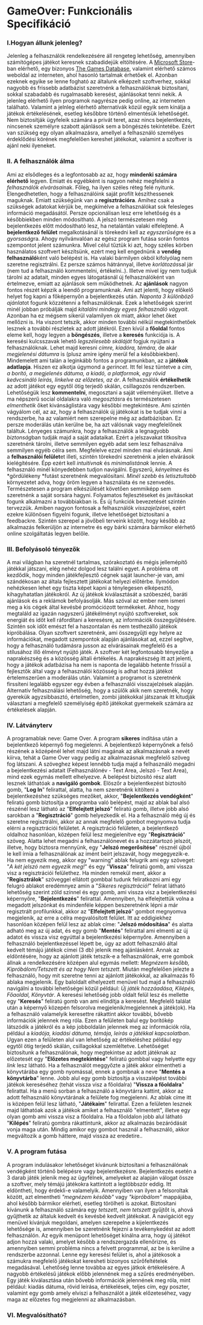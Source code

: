 # GameOver: Funkcionális Specifikáció

### I.Hogyan állunk jelenleg?

Jelenleg a felhasználók rendelkezésére áll rengeteg lehetőség, amennyiben
számítógépes játékot keresnek szabadidejük eltöltésére. A [Microsoft Store](https://www.microsoft.com/en-us/store/b/home)-ban
elérhető, egy bizonyos [The Games Database](https://www.microsoft.com/en-us/p/the-games-database/9nblggh6jhl9?activetab=pivot:overviewtab),   valamint elérhető számos weboldal az interneten, ahol hasonló tartalmak
érhetőek el. Azonban ezeknek egyike se lenne fogható az általunk elképzelt
szoftverhez, sokkal nagyobb és frissebb adatbázist szeretnénk a felhasználóknak
biztosítani, sokkal szabadabb és rugalmasabb keresést, ajánlásokat tenni nekik.
A jelenleg elérhető ilyen programok nagyrésze pedig online, az interneten
található. Valamint a jelnleg elérhető alternatívák közül egyik sem kínálja
a játékok értékelésének, esetleg későbbre történő elmentésük lehetőségét.
Nem biztosítják ügyfeleik számára a privát teret, azaz nincs bejelentkezés,
nincsenek személyre szabott ajánlások sem a böngészés tekintetébe. Ezért
van szükség egy olyan alkalmazásra, amellyel a felhasználó személyes
érdeklődési körének megfelelően kereshet játékokat, valamint a szoftver is
ajánl neki ilyeneket.

### II. A felhasználók álma

Ami az elsődleges és a legfontosabb az az, hogy **mindenki számára elérhető** legyen. Emiatt és egyébként is nagyon nehéz megfelelni a *felhasználók elvárásai*nak. Főleg, ha ilyen széles réteg felé nyitunk. Elengedhetetlen, hogy a felhasználóink saját profilt készíthessenek maguknak. Emiatt szükségünk van a **regisztrációra**. Amihez csak a szükségek adatokat kérjük be, megkímélve a felhasználókat sok felesleges információ megadásától. Persze opcionálisan lesz erre lehetőség és a későbbiekben minden módosítható. A jelszó természetesen még bejelentkezés előtt módosítható lesz, ha netalántán valaki elfelejtené. A **bejelentkező felület** megalkotásánál is törekedni kell az *egyszerűség*re és a *gyorsaság*ra. Ahogy nyilvánvalóan az egész program futása során fontos szempontot jelent számunkra. Mivel célul tűztük ki azt, hogy széles körben használatos szoftvert készítsünk, ezért meg kell engednünk a **vendég felhasználó**ként való belépést is. Ha valaki bármilyen okból kifolyólag nem szeretne regisztrálni. Ez persze számos hátránnyal, illetve *korlátozás*sal jár (nem tud a felhasználó kommentelni, értékelni..). Illetve mivel így nem tudjuk tárolni az adatait, minden egyes látogatásnál új felhasználóként van értelmezve, emiatt az ajánlások sem működhetnek. Az **ajánlások** nagyon fontos részét képzik a leendő programunknak. Ami azt jelenti, hogy előkelő helyet fog kapni a főképernyőn a bejelentkezés után. *Naponta 3 különböző ajánlat*ot fogunk közzétenni a felhasználóknak. Ezek a lehetőségek szerint minél jobban próbálják majd *kitalálni mindegy egyes felhasználó vágyait*. Azonban ha ez mégsem sikerül valamilyen ok miatt, akkor lehet őket mellőzni is. Ha viszont tetszik, akkor minden további nélkül megtekinthetőek lesznek a további részletek az adott játékról. Ezen kívül a **főoldal** fontos eleme kell, hogy legyen a **böngészés**, illetve a **keresés** funkciója is. A keresési kulcsszavak lehető *legszélesebb skáláját* fogjuk nyújtani a felhasználóknak. Lehet majd keresni *címre, kiadóra, témára*, de akár *megjelenési dátumra* is (plusz amire igény merül fel a későbbiekben). Mindemelett ami talán a leginkább fontos a programunkban, az a **játékok adatlapja**. Hiszen ez alkotja úgymond a *gerincet*. Itt fel lesz tüntetve a *cím, a borító, a megjelenés dátuma, a kiadó, a platformok, egy rövid kedvcsináló leírás, linkelve az előzetes, az ár*. A felhasználók **értékelhetik** az adott játékot egy egytől ötig terjedő skálán, csillagozós rendszerben. Lehetőségük lesz **kommentelni**, megosztani a saját véleményüket. Illetve a ma népszerű social oldalakra való *megosztás*ra és természetesen *elmenthetik* őket kivánságlistára vagy későbbi megtekintésre. Ami szintén vágyálom cél, az az, hogy a felhasználók új játékokat is be tudjak vinni a rendszerbe, ha az valamiért nem szerepelne még az adatbázisban. Ez persze moderálás után kerülne be, ha azt válósnak vagy megfelelőnek találtuk. Lényeges számunkra, hogy a felhasználók a legnagyobb *biztonság*ban tudják majd a saját adataikat. Ezért a jelszavakat titkosítva szeretnénk tárolni, illetve semmilyen egyéb adat sem lesz felhasználva semmilyen egyéb célra sem. Megfelelve ezzel minden mai elvárásnak. Ami a **felhasználói felület**et illeti, szintén törekedni szeretnénk a jelen elvárások kielégítésére. Épp ezért kell *intuitívnak* és *minimalistának* lennie. A felhasználó minél könyedebben tudjon navigálni. Egyszerű, *kényelmes* és *gördülékeny *futást szeretnénk megvalósítani. *Minél szebb* és *letisztultabb* környezetet adva, hogy öröm legyen a használata és ne szenvedés. Természetesen a program elkészülését követően semmiképp sem szeretnénk a saját sorsára hagyni. Folyamatos fejlesztéseket és javításokat fogunk alkalmazni a továbbiakban is. És új funkciók bevezetését szintén tervezzük. Amiben nagyon fontosak a felhasználók *visszajelzés*ei, ezért ezekre különösen figyelni fogunk, illetve lehetőséget biztosítani a feedbackre. Szintén szerepel a jövőbeli terveink között, hogy később az alkalmazás felkerüljön az internetre és egy bárki számára bármikor elérhető online szolgáltatás legyen belőle.

### III. Befolyásoló tényezők

A mai világban ha szeretnél tartalmas, szórakoztató és mégis jellemépítő játékkal játszani,
elég nehéz dolgod lesz találni egyet. A probléma ott kezdődik, hogy minden játékfejlesztő cégnek
saját launcher-je van, ami szándékosan az általa fejlesztett játékokat helyezi előtérbe.
Ilymódon nehézkesen lehet egy tiszta képet kapni a ténylegesen elképesztő, kihagyhatatlan
játékokról. Az új játékok kiválasztását a szóbeszéd, baráti ajánlások és a reklámok
befolyásolják. Más szóval az ember nem ismeri meg a kis cégek által kevésbé promóciózott
termékeket. Ahhoz, hogy megtaláld az igazán nagyszerű játékélményt nyújtó szoftvereket, sok
energiát és időt kell ráfordítani a keresésre, az információk összegyűjtésére. Szintén sok
időt emészt fel a haszontalan és nem testhezálló játékok kipróbálása. Olyan szoftvert
szeretnénk, ami összegyűjti egy helyre az információkat, megadott szempontok alapján ajánlásokat
ad, ezzel segítve, hogy a felhasználó tudámásra jusson az elvárásainak megfelelő és a stílusához
illő élményt nyújtó játék. A szoftver két legfontosabb tényezője a naprakészség és a
közösség általi értékelés. A naprakészség itt azt jelenti, hogy a játékok adatbázisa ha nem
is naponta de legalább hetente frissül a fejlesztők által vagy a felhasználói közösség is
adhat hozzá játékot értelemszerűen a moderálás után. Valamint a programot is szeretnénk firssíteni
legalább egyszer egy évben a felhasználói visszajelzések alapján. Alternatív felhasználási lehetőség,
hogy a szülők akik nem szeretnék, hogy gyerekük agyzsibbasztó, értelmetlen, zombi játékokkal
játszanak itt kitudják választani a megfelelő személyiség építő játékokat gyermekeik számára
az értékelések alapján.

### IV. Látványterv

A programablak neve: Game Over. A program **sikeres** indítása után a bejelentkező 
képernyő fog megjelenni. A bejelentkező képernyőnek a felső részének a középénél
lehet majd látni magának az alkalmazásnak a nevét kiírva, tehát a Game Over vagy
pedig az alkalmazásnak megfelelő szöveg fog látszani. A szöveghez képest lennébb 
tudja majd a felhasználó megadni a bejelentkezési adatait (Felhasználónév - Text Area,
Jelszó - Text Area), mind ezek egymás mellett elhelyezve. A belépést biztosító rész alatt
lesznek láthatóak a **navigáló gombok**. Elöszőr a bejelentkezést biztosító gomb, "**Log In**"
felirattal, alatta, ha nem szeretnénk kitölteni a bejelentkezéshez szükséges mezőket,
akkor, "**Bejelentkezés vendégként**" feliratú gomb biztosítja a programba való belépést, majd
az ablak bal alsó részénél lesz látható az "**Elfelejtett jelszó**" feliratú gomb, illetve
jobb alsó sarokban a "**Regisztráció**" gomb helyezkedik el. Ha a felhasználó még új és szeretne
regisztrálni, akkor az annak megfelelő gombot megnyomva tudja elérni a regisztrációi felületet.
A regisztráció felületen, a bejelentkező oldalhoz hasonlóan, középen felül lesz megjelenítve
egy "**Regisztráció**" szöveg. Alatta lehet megadni a felhasználónevet és a hozzátartozó jelszót,
illetve, hogy biztosra mennyünk, egy "**Jelszó megerősítése**" résznél újból le kell írnia a
felhasználónak az imént beírt jelszavát, hogy megegyezik-e. Ha nem egyezik meg, akkor egy "warning"
ablak felugrik ami egy szöveget: "_A két jelszó nem egyezik meg!_" és egy "**Vissza**" feliratú gomb,
ami vissza visz a regisztrációi felülethez. Ha minden remekül ment, akkor a "**Regisztrálok**" 
szöveggel ellátott gombbal tudunk feliratkozni ami egy felugró ablakot eredémnyez amin
a "_Sikeres regisztráció!_" felirat látható lehetőség szerint zöld színnel és egy gomb, ami
vissza visz a bejelentkezési képernyőre, "**Bejelentkezés**" felirattal. Amennyiben, ha
elfelejtettük volna a megadott jelszónkat és mindenféle képpen beszeretnénk lépni a már
regisztrált profilunkkal, akkor az "**Elfelejtett jelszó**" gombot megnyomva megjelenik, az
erre a célra megvalósított felület. Itt az eddigiekhez hasonlóan középen felül lesz az ablak
címe: "**Jelszó módosítása**" és alatta adható meg az új adat, és egy gomb "**Mentés**" felirattal
ami elmenti az új adatot és vissza visz egyúttal a bejelentkezési képernyőre. Amennyiben a felhasználó
bejelentkezéssel lépett be, úgy az adott felhasználó által kedvelt témájú játékok címei (3 db)
jelenik meg ajánlásként. Annak az eldöntésére, hogy az ajánlott játék tetszik-e a felhasználónak, erre gombok állnak a rendelkezésére
középen alul egymás mellett: _Megnézem később, Kipróbálom/Tetszett és az hogy Nem tetszett_. Miután 
megfelelően jelezte a felhasználó, hogy mit szeretne tenni az ajánlott játékokkal, 
az alkalmazás fő ablaka megjelenik. Egy baloldalt elhelyezett menüvel tud majd a felhasználó
navigálni a további lehetőségei közül például: _Új játék hozzáadása, Kilépés, Főaoldal, Könyvtár_. A keresési
lehetőség jobb oldalt felül lesz és mellette egy "**Keresés**" feliratú gomb van ami elindítja
a keresést. Megfelelő találat után a képernyő közepén felsorolva megjelenik/megjelennek a játék(ok).
Ha a felhasználó valamelyik keresettre rákattint akkor további, bővebb információk jelennek meg
róla. Ezen a felületen balul egy borítókép látszódik a játékról és a kép jobboldalán 
jelennek meg az információk róla, például a _kiadója, kiadási dátuma, témája, leírás a játékkal kapcsolatban_. 
Ugyan ezen a felületen alul van lehetőség az értékeléshez például egy egytől ötig terjedő skálán, csillagokkal
szemléltetve. Lehetőséget biztosítunk a felhasználónak, hogy megtekintse az
adott játéknak az előzetesét egy "**Előzetes megtekintése**" feliratú gombbal vagy helyette egy _link_ lesz látható.
Ha a felhasználót meggyőzte a játék akkor elmentheti a könyvtárába egy gomb nyomással, ennek a gombnak a neve "**Mentés a könyvtárba**" lenne.
Jobb alul egy gomb biztosítja a visszalépést további játékok kereséséhez (tehát vissza visz a főoldalra) 
"**Vissza a főoldalra**" felirattal. Ha a menü sorban a felhasználó a könyvtárra kattint, akkor az adott felhasználó
könyvtárának a felülete fog megjelenni. Az ablak címe itt is középen felül lesz látható, "**Játékaim**" felirattal.
Ezen a felületen lesznek majd láthatóak azok a játékok amiket a felhasználó "elmentett", illetve egy olyan gomb ami vissza visz
a főoldalra. Ha a főoldalon jobb alul látható "**Kilépés**" feliratú gombra rákattintunk, akkor az alkalmazás
bezáródását vonja maga után. Mindig amikor egy gombot használ a felhasználó, akkor megváltozik a gomb háttere, majd vissza az eredetire..



### V. A program futása

A program indulásakor lehetőséget kívánunk biztosítani a felhasználónak
vendégként történő belépésre vagy bejelentkezésre. Bejelentkezés esetén
a 3 darab játék jelenik meg az ügyfélnek, amelyeket az alapján válogat 
össze a szoftver, mely témájú játékokra kattintott a legtöbbször eddig.
Itt eldöntheti, hogy érdekli-e valamelyik. Amennyiben van ilyen a felsoroltak
között, azt elmentheti *"megnézem később"*  vagy *"kipróbálom"* mappájába,
ahol később bármikor elérheti, esetleg törölheti is azokat. Biztosítani
kívánunk a felhasználó számára egy *tetszett*, *nem tetszett* gyűjtőt is,
ahová gyűjthetik az általuk kedvelt és kevésbé kedvelt játékokat. A navigációt
egy menüvel kívánjuk megoldani, amelyen szerepelne a kijelentkezés lehetősége is,
amennyiben be szeretnénk fejezni a tevékenykedést az adott felhasználón.
Az egyik menüpont lehetőséget kínálna arra, hogy új játékot adjon hozzá
valaki, amelyet később a rendszergazda ellenőrizne, és amennyiben semmi
probléma nincs a felvett programmal, az be is kerülne a rendszerbe azzonnal.
Lenne egy keresési felület is, ahol a játékosok a számukra megfelelő játékokat
keresheti bizonyos szűrőfeltételek megadásával. Lehetőség lenne továbba
az egyes játkok értékelésére. A nagyobb értékelésű játékok előbb jelennének
meg a szűrés eredményében. Egy játék kiválasztása után bővebb információk
jelennének meg róla, mint például: kiadás dátuma, rövid leírása, értékelések,
teljes cím, egy poszter, valamint egy gomb amely elviszi a felhasználót a
játék előzeteséhez, vagy maga az előzetes fog megjelenni az alkalmazásban.

### VI. Megvalósítható?